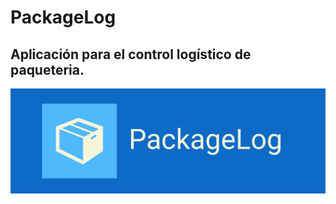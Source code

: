 # PackageLog
## Aplicación para el control logístico de paqueteria.

<p align="center">
  <img src="https://github.com/jb-coder/PackageLog/blob/main/Code/bin/img/logop.png" width="700"/>
</p>
